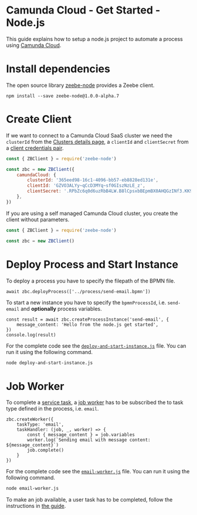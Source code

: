 # Camunda Cloud - Get Started - Node.js

This guide explains how to setup a node.js project to automate a process using
[Camunda Cloud](https://camunda.com/products/cloud/).

# Install dependencies

The open source library [zeebe-node](https://www.npmjs.com/package/zeebe-node)
provides a Zeebe client.

```
npm install --save zeebe-node@1.0.0-alpha.7
```

# Create Client

If we want to connect to a Camunda Cloud SaaS cluster we need the `clusterId`
from the [Clusters details
page](https://docs.camunda.io/docs/product-manuals/cloud-console/manage-clusters/create-cluster),
a `clientId` and `clientSecret` from a [client credentials
pair](https://docs.camunda.io/docs/product-manuals/cloud-console/manage-clusters/manage-api-clients). 

```javascript
const { ZBClient } = require('zeebe-node')

const zbc = new ZBClient({
	camundaCloud: {
		clusterId: '365eed98-16c1-4096-bb57-eb8828ed131e',
		clientId: 'GZVO3ALYy~qCcD3MYq~sf0GIszNzLE_z',
		clientSecret: '.RPbZc6q0d6uzRbB4LW.B8lCpsxbBEpmBX0AHQGzINf3.KK9RkzZW1aDaZ-7WYNJ',
	},
})
```

If you are using a self managed Camunda Cloud cluster, you create the client
without parameters.

```javascript
const { ZBClient } = require('zeebe-node')

const zbc = new ZBClient()
```


# Deploy Process and Start Instance

To deploy a process you have to specify the filepath of the BPMN file.

```
await zbc.deployProcess(['../process/send-email.bpmn'])
```

To start a new instance you have to specify the `bpmnProcessId`, i.e.
`send-email` and **optionally** process variables.

```
const result = await zbc.createProcessInstance('send-email', {
	message_content: 'Hello from the node.js get started',
})
console.log(result)
```

For the complete code see the
[`deploy-and-start-instance.js`](deploy-and-start-instance.js) file. You can
run it using the following command.

```bash
node deploy-and-start-instance.js
```

# Job Worker

To complete a [service
task](https://docs.camunda.io/docs/reference/bpmn-workflows/service-tasks/service-tasks/),
a [job
worker](https://docs.camunda.io/docs/product-manuals/concepts/job-workers) has
to be subscribed the to task type defined in the process, i.e. `email`.

```
zbc.createWorker({
	taskType: 'email',
	taskHandler: (job, _, worker) => {
		const { message_content } = job.variables
		worker.log(`Sending email with message content: ${message_content}`)
		job.complete()
	}
})
```

For the complete code see the [`email-worker.js`](email-worker.js) file. You can
run it using the following command.

```bash
node email-worker.js
```

To make an job available, a user task has to be completed, follow the
instructions in [the guide](../README.md#complete-the-user-task).
